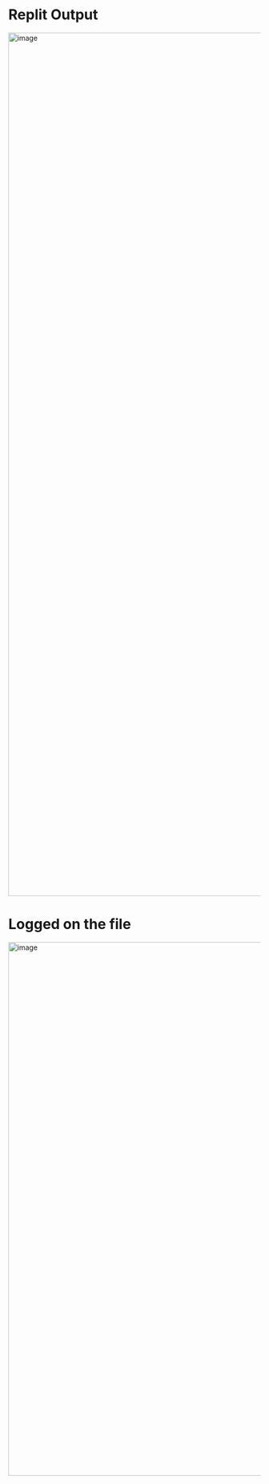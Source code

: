 # Replit Output
<img width="1725" alt="image" src="https://github.com/user-attachments/assets/b9738b5f-2ad9-44b3-8fbc-ad3a0e4039d8">

# Logged on the file
<img width="1066" alt="image" src="https://github.com/user-attachments/assets/a6fecbcb-7b07-422f-beae-52927a1bc404">
